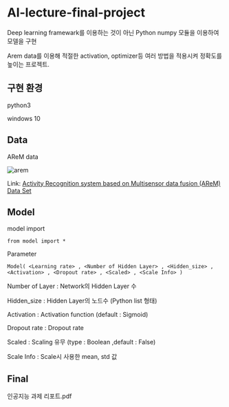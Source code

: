 # AI-lecture-final-project

Deep learning framewark를 이용하는 것이 아닌 Python numpy 모듈을 이용하여 모델을 구현

Arem data를 이용해 적절한 activation, optimizer등 여러 방법을 적용시켜 정확도를 높이는 프로젝트.

구현 환경
--------

python3 

windows 10

Data
----

AReM data

![arem](https://user-images.githubusercontent.com/60774392/99532090-1adff080-29e7-11eb-844a-6ed63dfce874.PNG)

Link: [Activity Recognition system based on Multisensor data fusion (AReM) Data Set][datasetlink]

[datasetlink]: https://archive.ics.uci.edu/ml/datasets/Activity+Recognition+system+based+on+Multisensor+data+fusion+(AReM)

Model
------
model import

    from model import *
  
Parameter

    Model( <Learning rate> , <Number of Hidden Layer> , <Hidden_size> , <Activation> , <Dropout rate> , <Scaled> , <Scale Info> )
 
Number of Layer : Network의 Hidden Layer 수

Hidden_size : Hidden Layer의 노드수 (Python list 형태)

Activation : Activation function (default : Sigmoid)

Dropout rate : Dropout rate

Scaled : Scaling 유무 (type : Boolean ,default : False)

Scale Info : Scale시 사용한 mean, std 값

Final
------

인공지능 과제 리포트.pdf
